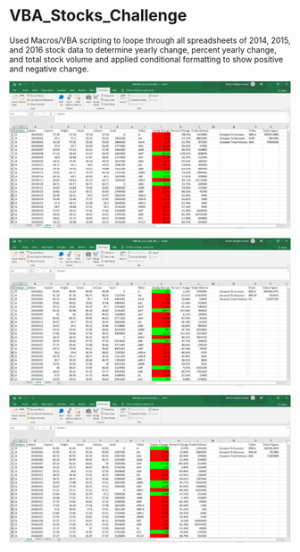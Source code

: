 # VBA_Stocks_Challenge
Used Macros/VBA scripting to loope through all spreadsheets of 2014, 2015, and 2016 stock data to determine yearly change, percent yearly change, and total stock volume and applied conditional formatting to show positive and negative change.

![](Stock_Challenge_2/AllSheets_2014.PNG)

![](Stock_Challenge_2/AllSheets_2015.PNG)

![](Stock_Challenge_2/AllSheets_2016.PNG)

